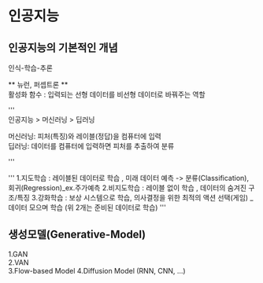 # 인공지능

## 인공지능의 기본적인 개념
인식-학습-추론

** 뉴런, 퍼셉트론 **   
활성화 함수 : 입력되는 선형 데이터를 비선형 데이터로 바꿔주는 역할 

'''    
인공지능 > 머신러닝 > 딥러닝

머신러닝: 피처(특징)와 레이블(정답)을 컴퓨터에 입력  
딥러닝: 데이터를 컴퓨터에 입력하면 피처를 추출하여 분류  

'''  
  
'''
1.지도학습 : 레이블된 데이터로 학습 , 미래 데이터 예측  -> 분류(Classification), 회귀(Regression)_ex.주가예측
2.비지도학습 : 레이블 없이 학습 , 데이터의 숨겨진 구조/특징
3.강화학습 : 보상 시스템으로 학습, 의사결정을 위한 최적의 액션 선택(게임) _ 데이터 모으며 학습 (위 2개는 준비된 데이터로 학습)
'''


##  생성모델(Generative-Model)  
1.GAN  
2.VAN  
3.Flow-based Model 
4.Diffusion Model  (RNN, CNN, ...)
